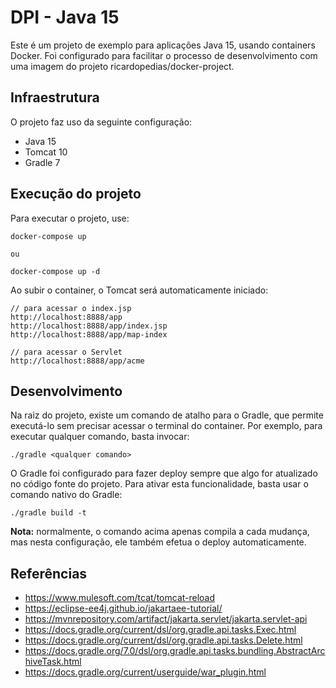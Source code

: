 # DPI - Java 15

Este é um projeto de exemplo para aplicações Java 15, usando containers Docker.
Foi configurado para facilitar o processo de desenvolvimento com uma imagem do projeto ricardopedias/docker-project.

## Infraestrutura

O projeto faz uso da seguinte configuração:

- Java 15
- Tomcat 10
- Gradle 7

## Execução do projeto

Para executar o projeto, use:

```
docker-compose up

ou

docker-compose up -d
```

Ao subir o container, o Tomcat será automaticamente iniciado:

```
// para acessar o index.jsp
http://localhost:8888/app 
http://localhost:8888/app/index.jsp 
http://localhost:8888/app/map-index

// para acessar o Servlet
http://localhost:8888/app/acme
```

## Desenvolvimento

Na raiz do projeto, existe um comando de atalho para o Gradle, que permite executá-lo
sem precisar acessar o terminal do container. Por exemplo, para executar qualquer 
comando, basta invocar:

```
./gradle <qualquer comando>
```

O Gradle foi configurado para fazer deploy sempre que algo for atualizado no código 
fonte do projeto. Para ativar esta funcionalidade, basta usar o comando nativo
do Gradle: 

```
./gradle build -t
```

**Nota:** normalmente, o comando acima apenas compila a cada mudança, mas nesta configuração,
ele também efetua o deploy automaticamente.

## Referências

- https://www.mulesoft.com/tcat/tomcat-reload
- https://eclipse-ee4j.github.io/jakartaee-tutorial/
- https://mvnrepository.com/artifact/jakarta.servlet/jakarta.servlet-api
- https://docs.gradle.org/current/dsl/org.gradle.api.tasks.Exec.html
- https://docs.gradle.org/current/dsl/org.gradle.api.tasks.Delete.html
- https://docs.gradle.org/7.0/dsl/org.gradle.api.tasks.bundling.AbstractArchiveTask.html
- https://docs.gradle.org/current/userguide/war_plugin.html
